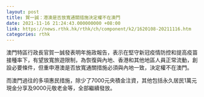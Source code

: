 ```yaml
---
layout: post
title: 賀一誠：港澳是否放寬通關措施決定權不在澳門
date: 2021-11-16 21:24:43.000000000 +08:00
link: https://news.rthk.hk/rthk/ch/component/k2/1620108-20211116.htm
categories: rthk
---
```


澳門特區行政長官賀一誠發表明年施政報告，表示在堅守新冠疫情防控和提高疫苗接種率下，有望放寬旅遊限制，為恢復與內地、香港和其他地區人員正常流動，創設必要條件，但重申港澳是否放寬通關措施必須與內地一致，決定權不在澳門。

而澳門過往的多項惠民措施，除少了7000元央積金注資，其他包括永久居民1萬元現金分享及9000元敬老金等，全部繼續發放。
